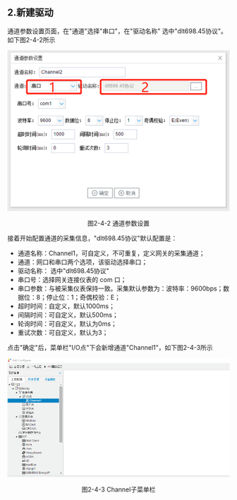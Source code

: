 ## 2.新建驱动

通道参数设置页面，在"通道"选择"串口"，在"驱动名称" 选中"dlt698.45协议"。如下图2-4-2所示

![](assets/默认采集信息.png)

<center>  图2-4-2 通道参数设置	</center>

接着开始配置通道的采集信息，"dlt698.45协议"默认配置是：

- 通道名称：Channel1，可自定义，不可重复，定义网关的采集通道；
- 通道：网口和串口两个选项，该驱动选择串口；
- 驱动名称： 选中"dlt698.45协议"
- 串口号：选择网关连接仪表的 com 口；
- 串口参数：与被采集仪表保持一致。采集默认参数为：波特率：9600bps；数据位：8；停止位：1；奇偶校验：E；
- 超时时间：自定义，默认1000ms； 
- 间隔时间：可自定义，默认500ms；
- 轮询时间：可自定义，默认为0ms；
- 重试次数：可自定义，默认为3；

点击"确定"后，菜单栏"I/O点"下会新增通道"Channel1"，如下图2-4-3所示

![](../../assets/通道创建完成.png)

<center> 图2-4-3 Channel子菜单栏</center>